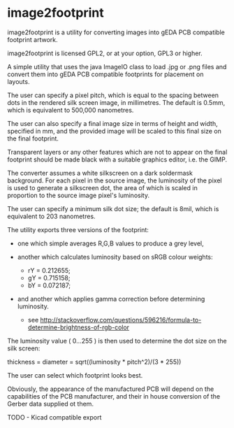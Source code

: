 # image2footprint
image2footprint is a utility for converting images into gEDA PCB compatible footprint artwork.

image2footprint is licensed GPL2, or at your option, GPL3 or higher.

A simple utility that uses the java ImageIO class to load .jpg or .png files and convert them into gEDA PCB compatible footprints for placement on layouts.

The user can specify a pixel pitch, which is equal to the spacing between dots in the rendered silk screen image, in millimetres. The default is 0.5mm, which is equivalent to 500,000 nanometres.

The user can also specify a final image size in terms of height and width, specified in mm, and the provided image will be scaled to this final size on the final footprint.

Transparent layers or any other features which are not to appear on the final footprint should be made black with a suitable graphics editor, i.e. the GIMP.

The converter assumes a white silkscreen on a dark soldermask background. For each pixel in the source image, the luminosity of the pixel is used to generate a silkscreen dot, the area of which is scaled in proportion to the source image pixel's luminosity.

The user can specify a minimum silk dot size; the default is 8mil, which is equivalent to 203 nanometres.

The utility exports three versions of the footprint:

- one which simple averages R,G,B values to produce a grey level,

- another which calculates luminosity based on sRGB colour weights:

  - rY = 0.212655;
  - gY = 0.715158;
  - bY = 0.072187;

- and another which applies gamma correction before determining luminosity.

  - see http://stackoverflow.com/questions/596216/formula-to-determine-brightness-of-rgb-color

The luminosity value ( 0...255 ) is then used to determine the dot size on the silk screen:

  thickness = diameter = sqrt((luminosity * pitch^2)/(3 * 255))

The user can select which footprint looks best.

Obviously, the appearance of the manufactured PCB will depend on the capabilities of the PCB manufacturer, and their in house conversion of the Gerber data supplied ot them.

TODO - Kicad compatible export

